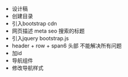 -  设计稿
- 创建目录
- 引入bootstrap cdn
- 网页描述  meta  seo  搜索的标题
- 引入jquery  bootstrap.js
- header + row + span6
  头部 不能解决所有问题
- 加id 
- 导航组件
- 修改导航样式

